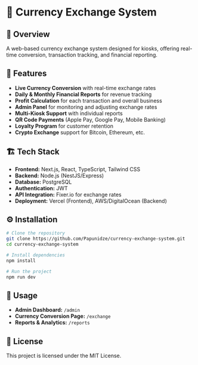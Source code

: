 # 💱 Currency Exchange System

## 📖 Overview

A web-based currency exchange system designed for kiosks, offering real-time conversion, transaction tracking, and financial reporting.

## 🚀 Features

- **Live Currency Conversion** with real-time exchange rates
- **Daily & Monthly Financial Reports** for revenue tracking
- **Profit Calculation** for each transaction and overall business
- **Admin Panel** for monitoring and adjusting exchange rates
- **Multi-Kiosk Support** with individual reports
- **QR Code Payments** (Apple Pay, Google Pay, Mobile Banking)
- **Loyalty Program** for customer retention
- **Crypto Exchange** support for Bitcoin, Ethereum, etc.

## 🏗️ Tech Stack

- **Frontend:** Next.js, React, TypeScript, Tailwind CSS
- **Backend:** Node.js (NestJS/Express)
- **Database:** PostgreSQL
- **Authentication:** JWT
- **API Integration:** Fixer.io for exchange rates
- **Deployment:** Vercel (Frontend), AWS/DigitalOcean (Backend)

## ⚙️ Installation

```sh
# Clone the repository
git clone https://github.com/Papunidze/currency-exchange-system.git
cd currency-exchange-system

# Install dependencies
npm install

# Run the project
npm run dev
```

## 📌 Usage

- **Admin Dashboard:** `/admin`
- **Currency Conversion Page:** `/exchange`
- **Reports & Analytics:** `/reports`

## 📄 License

This project is licensed under the MIT License.
